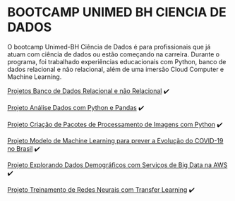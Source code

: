 # BOOTCAMP UNIMED BH CIENCIA DE DADOS
O bootcamp Unimed-BH Ciência de Dados é para profissionais que já atuam com ciência de dados ou estão começando na carreira. Durante o programa, foi trabalhado experiências educacionais com Python, banco de dados relacional e não relacional, além de uma imersão Cloud Computer e Machine Learning. 

[Projetos Banco de Dados Relacional e não Relacional](https://github.com/VagnerF/BOOTCAMP-DIO-DATABASE-EXP) ✔️

[Projeto Análise Dados com Python e Pandas](https://github.com/VagnerF/Analise_dados_com_python_pandas) ✔️

[Projeto Criação de Pacotes de Processamento de Imagens com Python](https://github.com/VagnerF/Pacotes_processamento_imagens_com_python) ✔️

[Projeto Modelo de Machine Learning para prever a Evolução do COVID-19 no Brasil](https://github.com/VagnerF/Modelo_machine_learning_previsao_COVID19) ✔️

[Projeto Explorando Dados Demográficos com Serviços de Big Data na AWS](https://github.com/VagnerF/Explorando_dados_com_bigdata_AWS) ✔️

[Projeto Treinamento de Redes Neurais com Transfer Learning](https://github.com/VagnerF/Redes_neurais_com_transfer_learning) ✔️
